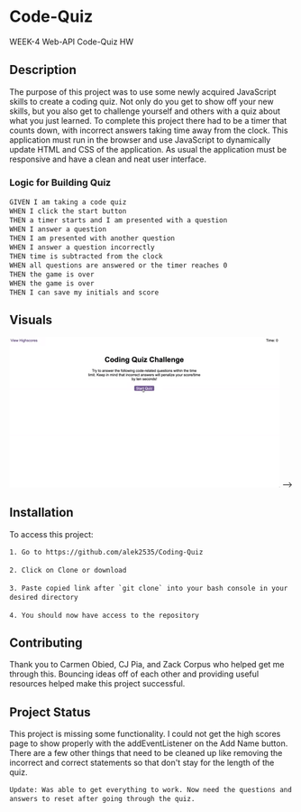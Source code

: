 # Code-Quiz

WEEK-4 Web-API Code-Quiz HW

## Description

The purpose of this project was to use some newly acquired JavaScript skills to create a coding quiz. Not only do you get to show off your new skills, but you also get to challenge yourself and others with a quiz about what you just learned. To complete this project there had to be a timer that counts down, with incorrect answers taking time away from the clock. This application must run in the browser and use JavaScript to dynamically update HTML and CSS of the application. As usual the application must be responsive and have a clean and neat user interface.

### Logic for Building Quiz

```
GIVEN I am taking a code quiz
WHEN I click the start button
THEN a timer starts and I am presented with a question
WHEN I answer a question
THEN I am presented with another question
WHEN I answer a question incorrectly
THEN time is subtracted from the clock
WHEN all questions are answered or the timer reaches 0
THEN the game is over
WHEN the game is over
THEN I can save my initials and score
```

## Visuals 

![code quiz](./Assets/04-web-apis-homework-demo.gif) -->

## Installation

To access this project:

```
1. Go to https://github.com/alek2535/Coding-Quiz

2. Click on Clone or download

3. Paste copied link after `git clone` into your bash console in your desired directory

4. You should now have access to the repository
```

## Contributing

Thank you to Carmen Obied, CJ Pia, and Zack Corpus who helped get me through this. Bouncing ideas off of each other and providing useful resources helped make this project successful.

## Project Status

This project is missing some functionality. I could not get the high scores page to show properly with the addEventListener on the Add Name button. There are a few other things that need to be cleaned up like removing the incorrect and correct statements so that don't stay for the length of the quiz.
```
Update: Was able to get everything to work. Now need the questions and answers to reset after going through the quiz.
```

